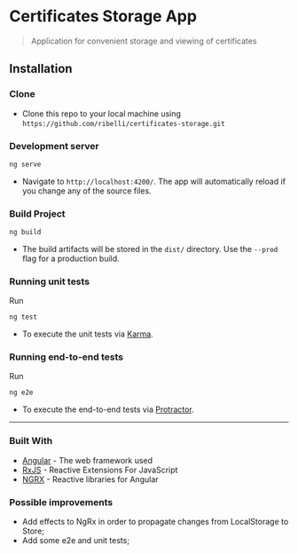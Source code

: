 # Certificates Storage App
> Application for convenient storage and viewing of certificates


## Installation


### Clone

- Clone this repo to your local machine using `https://github.com/ribelli/certificates-storage.git`


### Development server

```bash
ng serve
```
- Navigate to `http://localhost:4200/`. The app will automatically reload if you change any of the source files.


### Build Project

```bash
ng build
```
- The build artifacts will be stored in the `dist/` directory. Use the `--prod` flag for a production build.

### Running unit tests

Run 
```bash
ng test
```
- To execute the unit tests via [Karma](https://karma-runner.github.io).

### Running end-to-end tests

Run 
```bash
ng e2e
``` 
- To execute the end-to-end tests via [Protractor](http://www.protractortest.org/).

---

### Built With

* [Angular](https://github.com/angular/angular) - The web framework used
* [RxJS](https://github.com/ReactiveX/rxjs) - Reactive Extensions For JavaScript
* [NGRX](https://github.com/ngrx/platform) - Reactive libraries for Angular

### Possible improvements

 - Add effects to NgRx in order to propagate changes from LocalStorage to Store;
 - Add some e2e and unit tests;
